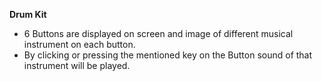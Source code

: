 **Drum Kit**

- 6 Buttons are displayed on screen and image of different musical instrument on each button.
- By clicking or pressing the mentioned key on the Button sound of that instrument will be played.
